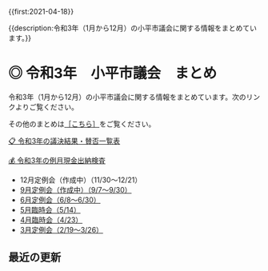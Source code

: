 {{first:2021-04-18}}

{{description:令和3年（1月から12月）の小平市議会に関する情報をまとめています。}}

# ◎ 令和3年　小平市議会　まとめ

令和3年（1月から12月）の小平市議会に関する情報をまとめています。次のリンクよりご覧ください。

その他のまとめは[［こちら］](https://yasutakeyohei.com/books/)をご覧ください。

[📋 令和3年の議決結果・賛否一覧表](./kekka-ichiran.md)

[💰 令和3年の例月現金出納検査](./reigetu.md)

- 12月定例会（作成中）（11/30～12/21）
- [9月定例会（作成中）（9/7～9/30）](./20210907_teireikai/index.md)
- [6月定例会（6/8～6/30）](./20210608_teireikai/index.md)
- [5月臨時会（5/14）](./20210514_rinjikai/index.md)
- [4月臨時会（4/23）](./20210423_rinjikai/index.md)
- [3月定例会（2/19～3/26）](./20210219_teireikai/index.md)

## 最近の更新
<!-- recent updates -->